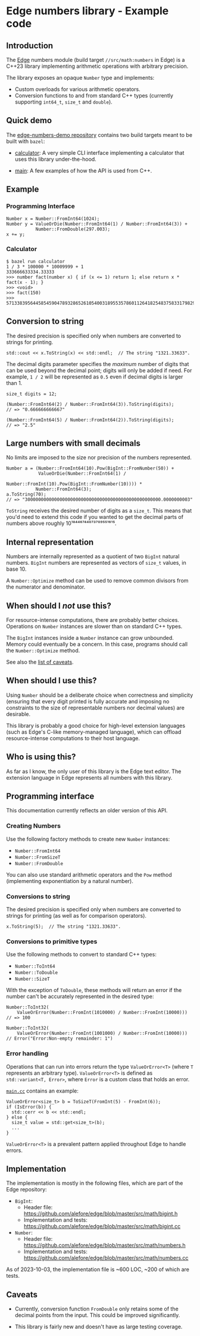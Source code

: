 # Edge numbers library - Example code

## Introduction

The [Edge](http://github.com/alefore/edge) numbers module
(build target `//src/math:numbers` in Edge)
is a C++23 library implementing arithmetic operations
with arbitrary precision.

The library exposes an opaque `Number` type and implements:

* Custom overloads for various arithmetic operators.
* Conversion functions to and from standard C++ types
  (currently supporting `int64_t`, `size_t` and `double`).

## Quick demo

The [edge-numbers-demo repository](http://github.com/alefore/edge-numbers-demo)
contains two build targets
meant to be built with `bazel`:

* [calculator](https://github.com/alefore/edge-numbers-demo/blob/main/calculator.cc):
  A very simple CLI interface
  implementing a calculator
  that uses this library under-the-hood.

* [main](https://github.com/alefore/edge-numbers-demo/blob/main/main.cc):
  A few examples of how the API is used from C++.

## Example

### Programming Interface

    Number x = Number::FromInt64(1024);
    Number y = ValueOrDie(Number::FromInt64(1) / Number::FromInt64(3)) +
               Number::FromDouble(297.003);
    x += y;

### Calculator

    $ bazel run calculator
    1 / 3 * 100000 * 10009999 + 1
    333666633334.33333
    >>> number fact(number x) { if (x <= 1) return 1; else return x * fact(x - 1); }
    >>> <void>
    >>> fact(150)
    >>> 57133839564458545904789328652610540031895535786011264182548375833179829124845398393126574488675311145377107878746854204162666250198684504466355949195922066574942592095735778929325357290444962472405416790722118445437122269675520000000000000000000000000000000000000

## Conversion to string

The desired precision is specified only
when numbers are converted to strings for printing.

    std::cout << x.ToString(x) << std::endl;  // The string "1321.33633".

The decimal digits parameter specifies
the *maximum* number of digits that can be used beyond the decimal point;
digits will only be added if need.
For example, `1 / 2` will be represented as `0.5`
even if decimal digits is larger than 1.

    size_t digits = 12;

    (Number::FromInt64(2) / Number::FromInt64(3)).ToString(digits);
    // => "0.666666666667"

    (Number::FromInt64(5) / Number::FromInt64(2)).ToString(digits);
    // => "2.5"

## Large numbers with small decimals

No limits are imposed to the size nor precision of the numbers represented.

    Number a = (Number::FromInt64(10).Pow(BigInt::FromNumber(50)) +
                ValueOrDie(Number::FromInt64(1) /
                           Number::FromInt(10).Pow(BigInt::FromNumber(10)))) *
               Number::FromInt64(3);
    a.ToString(70);
    // => "300000000000000000000000000000000000000000000000000.0000000003"

`ToString` receives the desired number of digits as a `size_t`.
This means that you'd need to extend this code
if you wanted to get the decimal parts
of numbers above roughly 10¹⁸⁴⁴⁶⁷⁴⁴⁰⁷³⁷⁰⁹⁵⁵¹⁶¹⁵.

## Internal representation

Numbers are internally represented as a quotient
of two `BigInt` natural numbers.
`BigInt` numbers are represented as vectors of `size_t` values,
in base 10.

A `Number::Optimize` method can be used to remove common divisors
from the numerator and denominator.

## When should I _not_ use this?

For resource-intense computations, there are probably better choices.
Operations on `Number` instances are slower than on standard C++ types.

The `BigInt` instances inside a `Number` instance can grow unbounded.
Memory could eventually be a concern.
In this case, programs should call the `Number::Optimize` method.

See also the [list of caveats](#caveats).

## When should I use this?

Using `Number` should be a deliberate choice
when correctness and simplicity
(ensuring that every digit printed is fully accurate
and imposing no constraints
to the size of representable numbers nor decimal values)
are desirable.

This library is probably a good choice for high-level extension languages
(such as Edge's C-like memory-managed language),
which can offload resource-intense computations
to their host language.

## Who is using this?

As far as I know,
the only user of this library is the Edge text editor.
The extension language in Edge represents all numbers with this library.

## Programming interface

This documentation currently reflects an older version of this API.

### Creating Numbers

Use the following factory methods to create new `Number` instances:

* `Number::FromInt64`
* `Number::FromSizeT`
* `Number::FromDouble`

You can also use standard arithmetic operators
and the `Pow` method
(implementing exponentiation by a natural number).

### Conversions to string

The desired precision is specified only
when numbers are converted to strings for printing
(as well as for comparison operators).

    x.ToString(5);  // The string "1321.33633".

### Conversions to primitive types

Use the following methods to convert to standard C++ types:

* `Number::ToInt64`
* `Number::ToDouble`
* `Number::SizeT`

With the exception of `ToDouble`,
these methods will return an error
if the number can't be accurately represented in the desired type:

    Number::ToInt32(
        ValueOrError(Number::FromInt(1010000) / Number::FromInt(10000)))
    // => 100

    Number::ToInt32(
        ValueOrError(Number::FromInt(1001000) / Number::FromInt(10000)))
    // Error("Error:Non-empty remainder: 1")

### Error handling

Operations that can run into errors return the type `ValueOrError<T>`
(where `T` represents an arbitrary type).
`ValueOrError<T>` is defined as `std::variant<T, Error>`,
where `Error` is a custom class that holds an error.

[`main.cc`](https://github.com/alefore/edge-numbers-demo/blob/main/main.cc)
contains an example:

    ValueOrError<size_t> b = ToSizeT(FromInt(5) - FromInt(6));
    if (IsError(b)) {
      std::cerr << b << std::endl;
    } else {
      size_t value = std::get<size_t>(b);
      ...
    }

`ValueOrError<T>` is a prevalent pattern
applied throughout Edge to handle errors.

## Implementation

The implementation is mostly in the following files,
which are part of the Edge repository:

* `BigInt`:
  * Header file:
    https://github.com/alefore/edge/blob/master/src/math/bigint.h
  * Implementation and tests:
    https://github.com/alefore/edge/blob/master/src/math/bigint.cc
* `Number`:
  * Header file:
    https://github.com/alefore/edge/blob/master/src/math/numbers.h
  * Implementation and tests:
    https://github.com/alefore/edge/blob/master/src/math/numbers.cc

As of 2023-10-03, the implementation file is ~600 LOC, ~200 of which are tests.

## Caveats

* Currently, conversion function `FromDouble`
  only retains some of the decimal points from the input.
  This could be improved significantly.

* This library is fairly new and doesn't have as large testing coverage.
